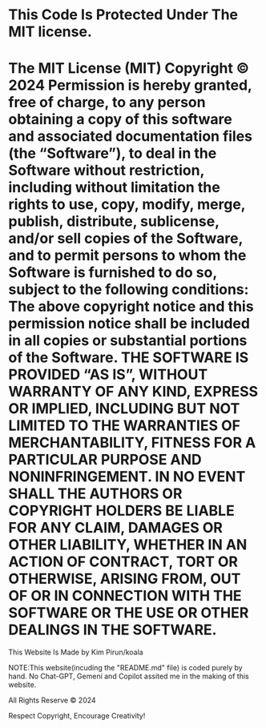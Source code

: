 This Code Is Protected Under The MIT license. 
======================================================================================================================================================================================
The MIT License (MIT) Copyright © 2024 Permission is hereby granted, free of charge, to any person obtaining a copy of this software and associated documentation files (the “Software”), to deal in the Software without restriction, including without limitation the rights to use, copy, modify, merge, publish, distribute, sublicense, and/or sell copies of the Software, and to permit persons to whom the Software is furnished to do so, subject to the following conditions: The above copyright notice and this permission notice shall be included in all copies or substantial portions of the Software. THE SOFTWARE IS PROVIDED “AS IS”, WITHOUT WARRANTY OF ANY KIND, EXPRESS OR IMPLIED, INCLUDING BUT NOT LIMITED TO THE WARRANTIES OF MERCHANTABILITY, FITNESS FOR A PARTICULAR PURPOSE AND NONINFRINGEMENT. IN NO EVENT SHALL THE AUTHORS OR COPYRIGHT HOLDERS BE LIABLE FOR ANY CLAIM, DAMAGES OR OTHER LIABILITY, WHETHER IN AN ACTION OF CONTRACT, TORT OR OTHERWISE, ARISING FROM, OUT OF OR IN CONNECTION WITH THE SOFTWARE OR THE USE OR OTHER DEALINGS IN THE SOFTWARE.
====================================================================================================================================================================================
This Website Is Made by Kim Pirun/koala

NOTE:This website(incuding the "README.md" file) is coded purely by hand. No Chat-GPT, Gemeni and Copilot assited me in the making of this website.

All Rights Reserve © 2024

Respect Copyright, Encourage Creativity!
